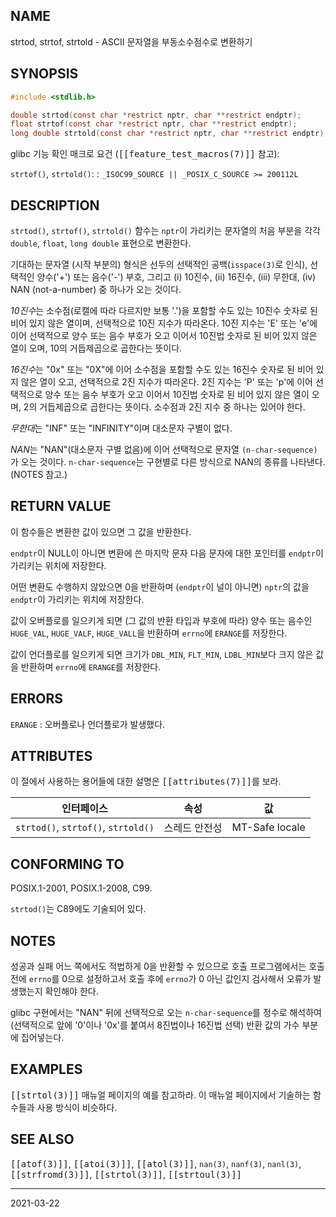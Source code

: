 ## NAME

strtod, strtof, strtold - ASCII 문자열을 부동소수점수로 변환하기

## SYNOPSIS

```c
#include <stdlib.h>

double strtod(const char *restrict nptr, char **restrict endptr);
float strtof(const char *restrict nptr, char **restrict endptr);
long double strtold(const char *restrict nptr, char **restrict endptr);
```

glibc 기능 확인 매크로 요건 (<tt>[[feature_test_macros(7)]]</tt> 참고):

`strtof()`, `strtold()`:
:   `_ISOC99_SOURCE || _POSIX_C_SOURCE >= 200112L`

## DESCRIPTION

`strtod()`, `strtof()`, `strtold()` 함수는 `nptr`이 가리키는 문자열의 처음 부분을 각각 `double`, `float`, `long double` 표현으로 변환한다.

기대하는 문자열 (시작 부분의) 형식은 선두의 선택적인 공백(`isspace(3)`로 인식), 선택적인 양수('+') 또는 음수('-') 부호, 그리고 (i) 10진수, (ii) 16진수, (iii) 무한대, (iv) NAN (not-a-number) 중 하나가 오는 것이다.

*10진수*는 소수점(로캘에 따라 다르지만 보통 '.')을 포함할 수도 있는 10진수 숫자로 된 비어 있지 않은 열이며, 선택적으로 10진 지수가 따라온다. 10진 지수는 'E' 또는 'e'에 이어 선택적으로 양수 또는 음수 부호가 오고 이어서 10진법 숫자로 된 비어 있지 않은 열이 오며, 10의 거듭제곱으로 곱한다는 뜻이다.

*16진수*는 "0x" 또는 "0X"에 이어 소수점을 포함할 수도 있는 16진수 숫자로 된 비어 있지 않은 열이 오고, 선택적으로 2진 지수가 따라온다. 2진 지수는 'P' 또는 'p'에 이어 선택적으로 양수 또는 음수 부호가 오고 이어서 10진법 숫자로 된 비어 있지 않은 열이 오며, 2의 거듭제곱으로 곱한다는 뜻이다. 소수점과 2진 지수 중 하나는 있어야 한다.

*무한대*는 "INF" 또는 "INFINITY"이며 대소문자 구별이 없다.

*NAN*는 "NAN"(대소문자 구별 없음)에 이어 선택적으로 문자열 `(n-char-sequence)`가 오는 것이다. `n-char-sequence`는 구현별로 다른 방식으로 NAN의 종류를 나타낸다. (NOTES 참고.)

## RETURN VALUE

이 함수들은 변환한 값이 있으면 그 값을 반환한다.

`endptr`이 NULL이 아니면 변환에 쓴 마지막 문자 다음 문자에 대한 포인터를 `endptr`이 가리키는 위치에 저장한다.

어떤 변환도 수행하지 않았으면 0을 반환하며 (`endptr`이 널이 아니면) `nptr`의 값을 `endptr`이 가리키는 위치에 저장한다.

값이 오버플로를 일으키게 되면 (그 값의 반환 타입과 부호에 따라) 양수 또는 음수인 `HUGE_VAL`, `HUGE_VALF`, `HUGE_VALL`을 반환하며 `errno`에 `ERANGE`를 저장한다.

값이 언더플로를 일으키게 되면 크기가 `DBL_MIN`, `FLT_MIN`, `LDBL_MIN`보다 크지 않은 값을 반환하며 `errno`에 `ERANGE`를 저장한다.

## ERRORS

`ERANGE`
:   오버플로나 언더플로가 발생했다.

## ATTRIBUTES

이 절에서 사용하는 용어들에 대한 설명은 <tt>[[attributes(7)]]</tt>를 보라.

| 인터페이스 | 속성 | 값 |
| --- | --- | --- |
| `strtod()`, `strtof()`, `strtold()` | 스레드 안전성 | MT-Safe locale |

## CONFORMING TO

POSIX.1-2001, POSIX.1-2008, C99.

`strtod()`는 C89에도 기술되어 있다.

## NOTES

성공과 실패 어느 쪽에서도 적법하게 0을 반환할 수 있으므로 호출 프로그램에서는 호출 전에 `errno`를 0으로 설정하고서 호출 후에 `errno`가 0 아닌 값인지 검사해서 오류가 발생했는지 확인해야 한다.

glibc 구현에서는 "NAN" 뒤에 선택적으로 오는 `n-char-sequence`를 정수로 해석하여 (선택적으로 앞에 '0'이나 '0x'를 붙여서 8진법이나 16진법 선택) 반환 값의 가수 부분에 집어넣는다.

## EXAMPLES

<tt>[[strtol(3)]]</tt> 매뉴얼 페이지의 예를 참고하라. 이 매뉴얼 페이지에서 기술하는 함수들과 사용 방식이 비슷하다.

## SEE ALSO

<tt>[[atof(3)]]</tt>, <tt>[[atoi(3)]]</tt>, <tt>[[atol(3)]]</tt>, `nan(3)`, `nanf(3)`, `nanl(3)`, <tt>[[strfromd(3)]]</tt>, <tt>[[strtol(3)]]</tt>, <tt>[[strtoul(3)]]</tt>

----

2021-03-22
